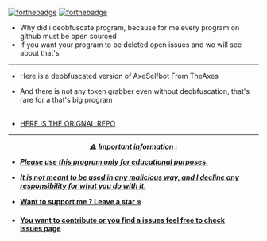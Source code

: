 [![forthebadge](https://forthebadge.com/images/badges/made-with-python.svg)](https://forthebadge.com)
[![forthebadge](https://forthebadge.com/images/badges/built-with-love.svg)](https://forthebadge.com)

* Why did i deobfuscate program, because for me every program on github must be open sourced
* If you want your program to be deleted open issues and we will see about that's
---
* Here is a deobfuscated version of AxeSelfbot From TheAxes

* And there is not any token grabber even without deobfuscation, that's rare for a that's big program
<br><br>
* <a href="https://github.com/TheAxes/AxeSelfbot">HERE IS THE ORIGNAL REPO
-----

<p align="center"><strong><i>⚠️ Important information :</i></strong</p>

* ***Please use this program only for educational purposes.***
* ***It is not meant to be used in any malicious way, and I decline any responsibility for what you do with it.***

* Want to support me ? Leave a star ⭐ 
* You want to contribute or you find a issues feel free to check <br/>[issues page](https://github.com/TheCuteOwl/Satan-Stealer-Decompilator/issues)
